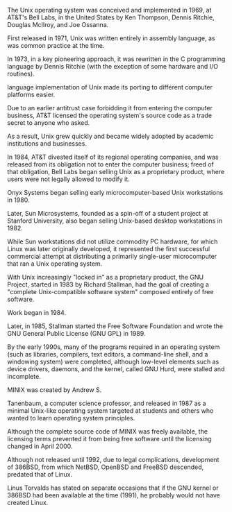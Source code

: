 The Unix operating system was conceived and implemented in 1969, at AT&T's Bell Labs, in the United States by Ken Thompson, Dennis Ritchie, Douglas McIlroy, and Joe Ossanna.

First released in 1971, Unix was written entirely in assembly language, as was common practice at the time.

In 1973, in a key pioneering approach, it was rewritten in the C programming language by Dennis Ritchie (with the exception of some hardware and I/O routines).

language implementation of Unix made its porting to different computer platforms easier.

Due to an earlier antitrust case forbidding it from entering the computer business, AT&T licensed the operating system's source code as a trade secret to anyone who asked.

As a result, Unix grew quickly and became widely adopted by academic institutions and businesses.

In 1984, AT&T divested itself of its regional operating companies, and was released from its obligation not to enter the computer business; freed of that obligation, Bell Labs began selling Unix as a proprietary product, where users were not legally allowed to modify it.

Onyx Systems began selling early microcomputer-based Unix workstations in 1980.

Later, Sun Microsystems, founded as a spin-off of a student project at Stanford University, also began selling Unix-based desktop workstations in 1982.

While Sun workstations did not utilize commodity PC hardware, for which Linux was later originally developed, it represented the first successful commercial attempt at distributing a primarily single-user microcomputer that ran a Unix operating system.

With Unix increasingly "locked in" as a proprietary product, the GNU Project, started in 1983 by Richard Stallman, had the goal of creating a "complete Unix-compatible software system" composed entirely of free software.

Work began in 1984.

Later, in 1985, Stallman started the Free Software Foundation and wrote the GNU General Public License (GNU GPL) in 1989.

By the early 1990s, many of the programs required in an operating system (such as libraries, compilers, text editors, a command-line shell, and a windowing system) were completed, although low-level elements such as device drivers, daemons, and the kernel, called GNU Hurd, were stalled and incomplete.

MINIX was created by Andrew S.

Tanenbaum, a computer science professor, and released in 1987 as a minimal Unix-like operating system targeted at students and others who wanted to learn operating system principles.

Although the complete source code of MINIX was freely available, the licensing terms prevented it from being free software until the licensing changed in April 2000.

Although not released until 1992, due to legal complications, development of 386BSD, from which NetBSD, OpenBSD and FreeBSD descended, predated that of Linux.

Linus Torvalds has stated on separate occasions that if the GNU kernel or 386BSD had been available at the time (1991), he probably would not have created Linux.

